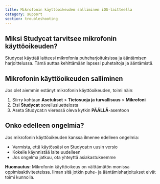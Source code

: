 ```yaml
---
title: Mikrofonin käyttöoikeuden salliminen iOS-laitteella
category: support 
section: troubleshooting
---
```

## Miksi Studycat tarvitsee mikrofonin käyttöoikeuden?


Studycat käyttää laitteesi mikrofonia puheharjoituksissa ja ääntämisen harjoittelussa. Tämä auttaa kehittämään lapsesi puhetaitoja ja ääntämistä.  
  



## Mikrofonin käyttöoikeuden salliminen


Jos olet aiemmin estänyt mikrofonin käyttöoikeuden, toimi näin:  
  



1. Siirry kohtaan **Asetukset** \> **Tietosuoja ja turvallisuus** \> **Mikrofoni**
2. Etsi **Studycat** sovellusluettelosta
3. Aseta Studycat:n vieressä oleva kytkin **PÄÄLLÄ**-asentoon


## Onko edelleen ongelmia?


Jos mikrofonin käyttöoikeuden kanssa ilmenee edelleen ongelmia:


* Varmista, että käytössäsi on Studycat:n uusin versio
* Kokeile käynnistää laite uudelleen
* Jos ongelma jatkuu, ota yhteyttä asiakastukeemme


**Huomautus:** Mikrofonin käyttöoikeus on välttämätön monissa oppimisaktiviteeteissa. Ilman sitä jotkin puhe- ja ääntämisharjoitukset eivät toimi kunnolla.